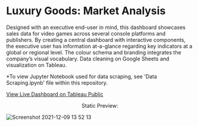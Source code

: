 # Luxury Goods: Market Analysis
Designed with an executive end-user in mind, this dashboard showcases sales data for video games across several console platforms and publishers. By creating a central dashboard with interactive components, the executive user has information at-a-glance regarding key indicators at a global or regional level. The colour schema and branding integrates the company’s visual vocabulary. Data cleaning on Google Sheets and visualization on Tableau.

*To view Jupyter Notebook used for data scraping, see 'Data Scraping.ipynb' file within this repository.

[View Live Dashboard on Tableau Public](https://public.tableau.com/views/Capstone-LuxuryMarketextract/VerticalDashboard?:language=en-GB&:display_count=n&:origin=viz_share_link)


<p align="center">
    Static Preview:
</p>

![Screenshot 2021-12-09 13 52 13](https://user-images.githubusercontent.com/90063554/158236619-aa1e06aa-a93b-4e2c-bd73-0ed02b9b6a57.png)
